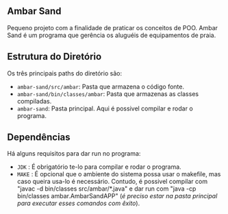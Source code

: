 ## Ambar Sand

Pequeno projeto com a finalidade de praticar os conceitos de POO. Ambar Sand é um programa que gerência os aluguéis de equipamentos de praia.

## Estrutura do Diretório

Os três principais paths do diretório são:

- `ambar-sand/src/ambar`: Pasta que armazena o código fonte.
- `ambar-sand/bin/classes/ambar`: Pasta que armazenas as classes compiladas.
- `ambar-sand`: Pasta principal. Aqui é possivel compilar e rodar o programa.

## Dependências

Há alguns requisitos para dar run no programa:

- `JDK` : É obrigatório te-lo para compilar e rodar o programa.
- `MAKE` : É opcional que o ambiente do sistema possa usar o makefile, mas caso queira usa-lo é necessário. Contudo, é possivel compilar com "javac -d bin/classes src/ambar/*.java" e dar run com "java -cp bin/classes ambar.AmbarSandAPP" (*é preciso estar na pasta principal para executar esses comandos com êxito*).
